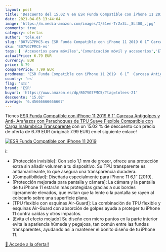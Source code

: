 ```yaml
---
layout: post
title: 'Descuento del 15.02 % en ESR Funda Compatible con iPhone 11 2019 '
date: 2021-04-03 13:44:04
image: 'https://m.media-amazon.com/images/I/51ee-TrZx3L._SL400_.jpg'
comments: true
category: ofertas
author: 'tole.es'
slug: 'B07VG7PMC5-es ESR Funda Compatible con iPhone 11 2019 6 1” Carcasa...'
sku: 'B07VG7PMC5-es'
tags: [ 'Accesorios para móviles','Comunicación móvil y accesorios','Electrónica','Fundas y carcasas para teléfonos móviles','esr','iphone', ]
actualPrice: 6.79 EUR
currency: EUR
price: 6.79
comparePrice: 7.99 EUR
prodname: 'ESR Funda Compatible con iPhone 11 2019  6 1”  Carcasa Antigolpes y Anti- Arañazos con Parachoques de TPU Suave Flexible  Compatible con Carga Inalambrica  Transparente'
country: 'es'
flag: '🇪🇸'
brand: 'ESR'
buyurl: 'https://www.amazon.es/dp/B07VG7PMC5/?tag=tolees-21'
descuento: '15.02'
average: '6.45666666666667'
---
```


Tienes [ESR Funda Compatible con iPhone 11 2019  6 1”  Carcasa Antigolpes y Anti- Arañazos con Parachoques de TPU Suave Flexible  Compatible con Carga Inalambrica  Transparente](https://www.amazon.es/dp/B07VG7PMC5/?tag=tolees-21) con un 15.02 % de descuento con precio de oferta de 6.79 EUR (original: 7.99 EUR) en el siguiente enlace!

[![ESR Funda Compatible con iPhone 11 2019 ](https://m.media-amazon.com/images/I/51ee-TrZx3L._SL400_.jpg)](https://www.amazon.es/dp/B07VG7PMC5/?tag=tolees-21)

ℹ️:

- [Protección invisible]: Con solo 1,1 mm de grosor, ofrece una protección extra sin añadir volumen a tu dispositivo. Su TPU transparente es antiamarilleante, lo que asegura una transparencia duradera.
- [Compatibilidad]: Diseñada especialmente para iPhone 11 6,1” (2019).
- [Protección mejorada para pantalla y cámara]: La cámara y la pantalla de tu iPhone 11 estarán más protegidas gracias a sus bordes ligeramente elevados, que evitan que la lente o la pantalla se rayen al colocarlo sobre una superficie plana.
- [TPU flexible con esquinas Air-Guard]: La combinación de TPU flexible y esquinas Air-Guard con absorción de golpes ayuda a proteger tu iPhone 11 contra caídas y otros impactos.
- [Evita el efecto mojado] Su diseño con micro puntos en la parte interior evita la apariencia húmeda y pegajosa, tan común entre las fundas transparentes, ayudando así a mantener el bonito diseño de tu iPhone 11.

[🛒 Accede a la oferta!!](https://www.amazon.es/dp/B07VG7PMC5/?tag=tolees-21)
